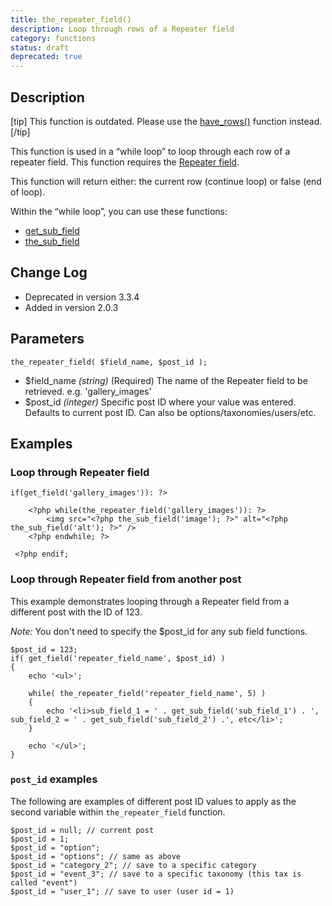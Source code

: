 ```yaml
---
title: the_repeater_field()
description: Loop through rows of a Repeater field
category: functions
status: draft
deprecated: true
---
```


## Description
[tip]
This function is outdated. Please use the [have_rows()](https://www.advancedcustomfields.com/resources/have_rows/) function instead.
[/tip]

This function is used in a “while loop” to loop through each row of  a repeater field.  This function requires the [Repeater field](https://www.advancedcustomfields.com/add-ons/repeater-field/).

This function will return either: the current row (continue loop) or false (end of loop).

Within the “while loop”, you can use these functions:
- [get_sub_field](https://www.advancedcustomfields.com/docs/functions/get_sub_field/)
- [the_sub_field](https://www.advancedcustomfields.com/docs/functions/the_sub_field/)

## Change Log
- Deprecated in version 3.3.4
- Added in version 2.0.3

## Parameters
```
the_repeater_field( $field_name, $post_id );
```
- $field_name *(string)* (Required) The name of the Repeater field to be retrieved. e.g. 'gallery_images'
- $post_id *(integer)* Specific post ID where your value was entered. Defaults to current post ID. Can also be options/taxonomies/users/etc.
 
## Examples

### Loop through Repeater field
```
if(get_field('gallery_images')): ?>

    <?php while(the_repeater_field('gallery_images')): ?>
        <img src="<?php the_sub_field('image'); ?>" alt="<?php the_sub_field('alt'); ?>" />
    <?php endwhile; ?>

 <?php endif;
```

### Loop through Repeater field from another post
This example demonstrates looping through a Repeater field from a different post with the ID of 123.

_Note:_ You don't need to specify the $post_id for any sub field functions.
```
$post_id = 123;
if( get_field('repeater_field_name', $post_id) )
{
    echo '<ul>';

    while( the_repeater_field('repeater_field_name', 5) )
    {
        echo '<li>sub_field_1 = ' . get_sub_field('sub_field_1') . ', sub_field_2 = ' . get_sub_field('sub_field_2') .', etc</li>';
    }

    echo '</ul>';
}
```

### `post_id` examples
The following are examples of different post ID values to apply as the second variable within `the_repeater_field` function.
```
$post_id = null; // current post
$post_id = 1;
$post_id = "option";
$post_id = "options"; // same as above
$post_id = "category_2"; // save to a specific category
$post_id = "event_3"; // save to a specific taxonomy (this tax is called "event")
$post_id = "user_1"; // save to user (user id = 1)
```
